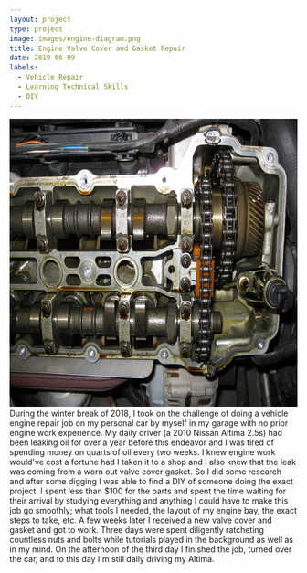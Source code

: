 ```yaml
---
layout: project
type: project
image: images/engine-diagram.png
title: Engine Valve Cover and Gasket Repair
date: 2019-06-09
labels:
  - Vehicle Repair
  - Learning Technical Skills
  - DIY
---
```

<img class="ui medium right floated rounded image" src="/images/valve-cover.png">
During the winter break of 2018, I took on the challenge of doing a vehicle engine repair job on my personal car by myself in my garage with no prior engine work experience. My daily driver (a 2010 Nissan Altima 2.5s) had been leaking oil for over a year before this endeavor and I was tired of spending money on quarts of oil every two weeks. I knew engine work would've cost a fortune had I taken it to a shop and I also knew that the leak was coming from a worn out valve cover gasket. So I did some research and after some digging I was able to find a DIY of someone doing the exact project. I spent less than $100 for the parts and spent the time waiting for their arrival by studying everything and anything I could have to make this job go smoothly; what tools I needed, the layout of my engine bay, the exact steps to take, etc. A few weeks later I received a new valve cover and gasket and got to work. Three days were spent diligently ratcheting countless nuts and bolts while tutorials played in the background as well as in my mind. On the afternoon of the third day I finished the job, turned over the car, and to this day I'm still daily driving my Altima.
